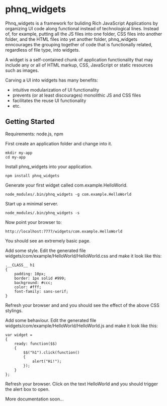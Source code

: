 phnq_widgets
============

Phnq_widgets is a framework for buliding Rich JavaScript Applications by
organizing UI code along functional instead of technological lines. Instead
of, for example, putting all the JS files into one folder, CSS files into
another folder, and the HTML files into yet another folder, phnq_widgets
enncourages the grouping together of code that is functionally related,
regardless of file type, into widgets.

A widget is a self-contained chunk of application functionality that may
include any or all of HTML markup, CSS, JavaScript or static resources such as
images.

Carving a UI into widgets has many benefits:
- intuitive modularization of UI functionality
- prevents (or at least discourages) monolithic JS and CSS files
- facilitates the reuse UI functionality
- etc.

Getting Started
---------------

Requirements: node.js, npm

First create an application folder and change into it.

	mkdir my-app
	cd my-app

Install phnq_widgets into your application.

	npm install phnq_widgets

Generate your first widget called com.example.HelloWorld.

	node_modules/.bin/phnq_widgets -g com.example.HelloWorld

Start up a minimal server.

	node_modules/.bin/phnq_widgets -s

Now point your browser to:

	http://localhost:7777/widgets/com.example.HelloWorld

You should see an extremely basic page.

Add some style. Edit the generated file
widgets/com/example/HelloWorld/HelloWorld.css and make it look like this:

	.__CLASS__ h1
	{
		padding: 10px;
		border: 1px solid #999;
		background: #ccc;
		color: #fff;
		font-family: sans-serif;
	}

Refresh your browser and and you should see the effect of the above CSS
stylings.

Add some behaviour. Edit the generated file
widgets/com/example/HelloWorld/HelloWorld.js and make it look like this:

	var widget =
	{
		ready: function($$)
		{
			$$("h1").click(function()
			{
				alert("Hi!");
			});
		}
	};

Refresh your browser. Click on the text HelloWorld and you should trigger
the alert box to open.


More documentation soon...

